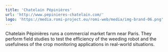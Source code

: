 ```yaml
---
title: 'Chatelain Pépinières'
url: 'http://www.pepinieres-chatelain.com/'
logo: 'https://media.romi-project.eu/romi-web/media/img-brand-06.png'
---
```


Chatelain Pépinières runs a commercial market farm near Paris. They perform field studies to test the efficiency of the weeding robot and the usefulness of the crop monitoring applications in real-world situations.
